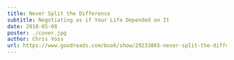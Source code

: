 ```yaml
---
title: Never Split the Difference
subtitle: Negotiating as if Your Life Depended on It
date: 2018-05-08
poster: ./cover.jpg
author: Chris Voss
url: https://www.goodreads.com/book/show/29233865-never-split-the-difference
---
```

